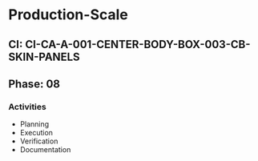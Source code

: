 # Production-Scale

## CI: CI-CA-A-001-CENTER-BODY-BOX-003-CB-SKIN-PANELS
## Phase: 08

### Activities
- Planning
- Execution
- Verification
- Documentation
